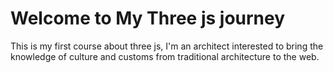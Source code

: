 # Welcome to My Three js journey

This is my first course about three js, I'm an architect interested to bring the knowledge of culture and customs from traditional architecture to the web.
